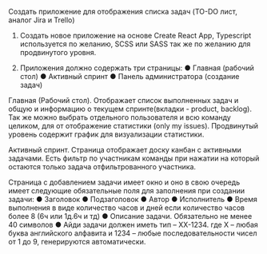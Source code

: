 Создать приложение для отображения списка задач
(TO-DO лист, аналог Jira и Trello)

1. Создать новое приложение на основе Create React App,
Typescript используется по желанию, SCSS или SASS так
же по желанию для продвинутого уровня.

2. Приложения должно содержать три страницы:
● Главная (рабочий стол)
● Активный спринт
● Панель администратора (создание задач)

Главная (Рабочий стол). Отображает список выполненных
задач и общую и информацию о текущем спринте(вкладки -
product, backlog). Так же можно выбрать отдельного
пользователя и всю команду целиком, для от отображение
статистики (only my issues). Продвинутый уровень содержит
график для визуализации статистики.

Активный спринт. Страница отображает доску канбан с
активными задачами. Есть фильтр по участникам команды
при нажатии на который остаются только задача
отфильтрованного участника.

Страница с добавлением задачи имеет окно и оно в свою
очередь имеет следующие обязательные поля для
заполнения при создании задачи:
● Заголовок
● Подзаголовок
● Автор
● Исполнитель
● Время выполнения в виде количество часов и дней если
количество часов более 8 (6ч или 1д.6ч и тд)
● Описание задачи. Обязательно не менее 40 символов
● Айди задачи должен иметь тип – ХХ-1234. где Х – любая
буква английского алфавита и 1234 – любые
последовательности чисел от 1 до 9, генерируются
автоматически.
